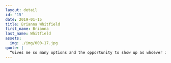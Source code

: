 ```yaml
---
layout: detail
id: '15'
date: 2019-01-15
title: Brianna Whitfield
first_name: Brianna
last_name: Whitfield
assets:
  img: ./img/000-17.jpg
quote: |
  “Gives me so many options and the opportunity to show up as whoever I like being that day. I can slick it back and feel sexy and sleek or leave it wild and feel like a badass."
---
```

